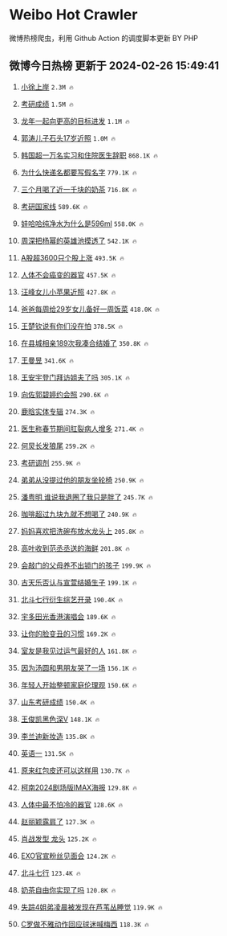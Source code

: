 # Weibo Hot Crawler 



微博热榜爬虫，利用 Github Action 的调度脚本更新 BY PHP 


## 微博今日热榜 更新于 2024-02-26 15:49:41 
1. [小徐上岸](https://s.weibo.com/weibo?q=%E5%B0%8F%E5%BE%90%E4%B8%8A%E5%B2%B8&t=31&band_rank=1&Refer=top) `2.3M 🔥` 

1. [考研成绩](https://s.weibo.com/weibo?q=%E8%80%83%E7%A0%94%E6%88%90%E7%BB%A9&t=31&band_rank=2&Refer=top) `1.5M 🔥` 

1. [龙年一起向更高的目标进发](https://s.weibo.com/weibo?q=%23%E9%BE%99%E5%B9%B4%E4%B8%80%E8%B5%B7%E5%90%91%E6%9B%B4%E9%AB%98%E7%9A%84%E7%9B%AE%E6%A0%87%E8%BF%9B%E5%8F%91%23&t=31&band_rank=3&Refer=top) `1.1M 🔥` 

1. [郭涛儿子石头17岁近照](https://s.weibo.com/weibo?q=%23%E9%83%AD%E6%B6%9B%E5%84%BF%E5%AD%90%E7%9F%B3%E5%A4%B417%E5%B2%81%E8%BF%91%E7%85%A7%23&t=31&band_rank=4&Refer=top) `1.0M 🔥` 

1. [韩国超一万名实习和住院医生辞职](https://s.weibo.com/weibo?q=%23%E9%9F%A9%E5%9B%BD%E8%B6%85%E4%B8%80%E4%B8%87%E5%90%8D%E5%AE%9E%E4%B9%A0%E5%92%8C%E4%BD%8F%E9%99%A2%E5%8C%BB%E7%94%9F%E8%BE%9E%E8%81%8C%23&t=31&band_rank=5&Refer=top) `868.1K 🔥` 

1. [为什么快递名都要写假名字](https://s.weibo.com/weibo?q=%23%E4%B8%BA%E4%BB%80%E4%B9%88%E5%BF%AB%E9%80%92%E5%90%8D%E9%83%BD%E8%A6%81%E5%86%99%E5%81%87%E5%90%8D%E5%AD%97%23&t=31&band_rank=6&Refer=top) `779.1K 🔥` 

1. [三个月喝了近一千块的奶茶](https://s.weibo.com/weibo?q=%23%E4%B8%89%E4%B8%AA%E6%9C%88%E5%96%9D%E4%BA%86%E8%BF%91%E4%B8%80%E5%8D%83%E5%9D%97%E7%9A%84%E5%A5%B6%E8%8C%B6%23&t=31&band_rank=7&Refer=top) `716.8K 🔥` 

1. [考研国家线](https://s.weibo.com/weibo?q=%E8%80%83%E7%A0%94%E5%9B%BD%E5%AE%B6%E7%BA%BF&t=31&band_rank=8&Refer=top) `589.6K 🔥` 

1. [娃哈哈纯净水为什么是596ml](https://s.weibo.com/weibo?q=%23%E5%A8%83%E5%93%88%E5%93%88%E7%BA%AF%E5%87%80%E6%B0%B4%E4%B8%BA%E4%BB%80%E4%B9%88%E6%98%AF596ml%23&t=31&band_rank=9&Refer=top) `558.0K 🔥` 

1. [周深把杨幂的英雄池摸透了](https://s.weibo.com/weibo?q=%23%E5%91%A8%E6%B7%B1%E6%8A%8A%E6%9D%A8%E5%B9%82%E7%9A%84%E8%8B%B1%E9%9B%84%E6%B1%A0%E6%91%B8%E9%80%8F%E4%BA%86%23&t=31&band_rank=10&Refer=top) `542.1K 🔥` 

1. [A股超3600只个股上涨](https://s.weibo.com/weibo?q=%23A%E8%82%A1%E8%B6%853600%E5%8F%AA%E4%B8%AA%E8%82%A1%E4%B8%8A%E6%B6%A8%23&t=31&band_rank=11&Refer=top) `493.5K 🔥` 

1. [人体不会癌变的器官](https://s.weibo.com/weibo?q=%23%E4%BA%BA%E4%BD%93%E4%B8%8D%E4%BC%9A%E7%99%8C%E5%8F%98%E7%9A%84%E5%99%A8%E5%AE%98%23&t=31&band_rank=12&Refer=top) `457.5K 🔥` 

1. [汪峰女儿小苹果近照](https://s.weibo.com/weibo?q=%23%E6%B1%AA%E5%B3%B0%E5%A5%B3%E5%84%BF%E5%B0%8F%E8%8B%B9%E6%9E%9C%E8%BF%91%E7%85%A7%23&t=31&band_rank=13&Refer=top) `427.8K 🔥` 

1. [爸爸每周给29岁女儿备好一周饭菜](https://s.weibo.com/weibo?q=%23%E7%88%B8%E7%88%B8%E6%AF%8F%E5%91%A8%E7%BB%9929%E5%B2%81%E5%A5%B3%E5%84%BF%E5%A4%87%E5%A5%BD%E4%B8%80%E5%91%A8%E9%A5%AD%E8%8F%9C%23&t=31&band_rank=14&Refer=top) `418.0K 🔥` 

1. [王楚钦说有你们没在怕](https://s.weibo.com/weibo?q=%23%E7%8E%8B%E6%A5%9A%E9%92%A6%E8%AF%B4%E6%9C%89%E4%BD%A0%E4%BB%AC%E6%B2%A1%E5%9C%A8%E6%80%95%23&t=31&band_rank=15&Refer=top) `378.5K 🔥` 

1. [在县城相亲189次我凑合结婚了](https://s.weibo.com/weibo?q=%23%E5%9C%A8%E5%8E%BF%E5%9F%8E%E7%9B%B8%E4%BA%B2189%E6%AC%A1%E6%88%91%E5%87%91%E5%90%88%E7%BB%93%E5%A9%9A%E4%BA%86%23&t=31&band_rank=16&Refer=top) `350.8K 🔥` 

1. [王曼昱](https://s.weibo.com/weibo?q=%E7%8E%8B%E6%9B%BC%E6%98%B1&t=31&band_rank=17&Refer=top) `341.6K 🔥` 

1. [王安宇登门拜访姐夫了吗](https://s.weibo.com/weibo?q=%E7%8E%8B%E5%AE%89%E5%AE%87%E7%99%BB%E9%97%A8%E6%8B%9C%E8%AE%BF%E5%A7%90%E5%A4%AB%E4%BA%86%E5%90%97&t=31&band_rank=18&Refer=top) `305.1K 🔥` 

1. [向佐郭碧婷约会照](https://s.weibo.com/weibo?q=%23%E5%90%91%E4%BD%90%E9%83%AD%E7%A2%A7%E5%A9%B7%E7%BA%A6%E4%BC%9A%E7%85%A7%23&t=31&band_rank=19&Refer=top) `290.6K 🔥` 

1. [鹿晗实体专辑](https://s.weibo.com/weibo?q=%E9%B9%BF%E6%99%97%E5%AE%9E%E4%BD%93%E4%B8%93%E8%BE%91&t=31&band_rank=20&Refer=top) `274.3K 🔥` 

1. [医生称春节期间肛裂病人增多](https://s.weibo.com/weibo?q=%23%E5%8C%BB%E7%94%9F%E7%A7%B0%E6%98%A5%E8%8A%82%E6%9C%9F%E9%97%B4%E8%82%9B%E8%A3%82%E7%97%85%E4%BA%BA%E5%A2%9E%E5%A4%9A%23&t=31&band_rank=21&Refer=top) `271.4K 🔥` 

1. [何炅长发狼尾](https://s.weibo.com/weibo?q=%23%E4%BD%95%E7%82%85%E9%95%BF%E5%8F%91%E7%8B%BC%E5%B0%BE%23&t=31&band_rank=22&Refer=top) `259.2K 🔥` 

1. [考研调剂](https://s.weibo.com/weibo?q=%E8%80%83%E7%A0%94%E8%B0%83%E5%89%82&t=31&band_rank=23&Refer=top) `255.9K 🔥` 

1. [弟弟从没提过他的朋友坐轮椅](https://s.weibo.com/weibo?q=%E5%BC%9F%E5%BC%9F%E4%BB%8E%E6%B2%A1%E6%8F%90%E8%BF%87%E4%BB%96%E7%9A%84%E6%9C%8B%E5%8F%8B%E5%9D%90%E8%BD%AE%E6%A4%85&t=31&band_rank=24&Refer=top) `250.9K 🔥` 

1. [潘粤明 谁说我退圈了我只是胖了](https://s.weibo.com/weibo?q=%E6%BD%98%E7%B2%A4%E6%98%8E%20%E8%B0%81%E8%AF%B4%E6%88%91%E9%80%80%E5%9C%88%E4%BA%86%E6%88%91%E5%8F%AA%E6%98%AF%E8%83%96%E4%BA%86&t=31&band_rank=25&Refer=top) `245.7K 🔥` 

1. [咖啡超过九块九就不想喝了](https://s.weibo.com/weibo?q=%23%E5%92%96%E5%95%A1%E8%B6%85%E8%BF%87%E4%B9%9D%E5%9D%97%E4%B9%9D%E5%B0%B1%E4%B8%8D%E6%83%B3%E5%96%9D%E4%BA%86%23&t=31&band_rank=26&Refer=top) `240.9K 🔥` 

1. [妈妈喜欢把洗碗布放水龙头上](https://s.weibo.com/weibo?q=%E5%A6%88%E5%A6%88%E5%96%9C%E6%AC%A2%E6%8A%8A%E6%B4%97%E7%A2%97%E5%B8%83%E6%94%BE%E6%B0%B4%E9%BE%99%E5%A4%B4%E4%B8%8A&t=31&band_rank=27&Refer=top) `205.8K 🔥` 

1. [高叶收到范丞丞送的海鲜](https://s.weibo.com/weibo?q=%23%E9%AB%98%E5%8F%B6%E6%94%B6%E5%88%B0%E8%8C%83%E4%B8%9E%E4%B8%9E%E9%80%81%E7%9A%84%E6%B5%B7%E9%B2%9C%23&t=31&band_rank=28&Refer=top) `201.8K 🔥` 

1. [会敲门的父母养不出锁门的孩子](https://s.weibo.com/weibo?q=%23%E4%BC%9A%E6%95%B2%E9%97%A8%E7%9A%84%E7%88%B6%E6%AF%8D%E5%85%BB%E4%B8%8D%E5%87%BA%E9%94%81%E9%97%A8%E7%9A%84%E5%AD%A9%E5%AD%90%23&t=31&band_rank=29&Refer=top) `199.9K 🔥` 

1. [古天乐否认与宣萱结婚生子](https://s.weibo.com/weibo?q=%23%E5%8F%A4%E5%A4%A9%E4%B9%90%E5%90%A6%E8%AE%A4%E4%B8%8E%E5%AE%A3%E8%90%B1%E7%BB%93%E5%A9%9A%E7%94%9F%E5%AD%90%23&t=31&band_rank=30&Refer=top) `199.1K 🔥` 

1. [北斗七行衍生综艺开录](https://s.weibo.com/weibo?q=%23%E5%8C%97%E6%96%97%E4%B8%83%E8%A1%8C%E8%A1%8D%E7%94%9F%E7%BB%BC%E8%89%BA%E5%BC%80%E5%BD%95%23&t=31&band_rank=31&Refer=top) `190.4K 🔥` 

1. [宇多田光香港演唱会](https://s.weibo.com/weibo?q=%E5%AE%87%E5%A4%9A%E7%94%B0%E5%85%89%E9%A6%99%E6%B8%AF%E6%BC%94%E5%94%B1%E4%BC%9A&t=31&band_rank=32&Refer=top) `189.6K 🔥` 

1. [让你的脸变丑的习惯](https://s.weibo.com/weibo?q=%E8%AE%A9%E4%BD%A0%E7%9A%84%E8%84%B8%E5%8F%98%E4%B8%91%E7%9A%84%E4%B9%A0%E6%83%AF&t=31&band_rank=33&Refer=top) `169.2K 🔥` 

1. [室友是我见过运气最好的人](https://s.weibo.com/weibo?q=%23%E5%AE%A4%E5%8F%8B%E6%98%AF%E6%88%91%E8%A7%81%E8%BF%87%E8%BF%90%E6%B0%94%E6%9C%80%E5%A5%BD%E7%9A%84%E4%BA%BA%23&t=31&band_rank=34&Refer=top) `161.8K 🔥` 

1. [因为汤圆和男朋友哭了一场](https://s.weibo.com/weibo?q=%E5%9B%A0%E4%B8%BA%E6%B1%A4%E5%9C%86%E5%92%8C%E7%94%B7%E6%9C%8B%E5%8F%8B%E5%93%AD%E4%BA%86%E4%B8%80%E5%9C%BA&t=31&band_rank=35&Refer=top) `156.1K 🔥` 

1. [年轻人开始整顿家庭伦理观](https://s.weibo.com/weibo?q=%E5%B9%B4%E8%BD%BB%E4%BA%BA%E5%BC%80%E5%A7%8B%E6%95%B4%E9%A1%BF%E5%AE%B6%E5%BA%AD%E4%BC%A6%E7%90%86%E8%A7%82&t=31&band_rank=36&Refer=top) `150.6K 🔥` 

1. [山东考研成绩](https://s.weibo.com/weibo?q=%E5%B1%B1%E4%B8%9C%E8%80%83%E7%A0%94%E6%88%90%E7%BB%A9&t=31&band_rank=37&Refer=top) `150.4K 🔥` 

1. [王俊凯黑色深V](https://s.weibo.com/weibo?q=%23%E7%8E%8B%E4%BF%8A%E5%87%AF%E9%BB%91%E8%89%B2%E6%B7%B1V%23&t=31&band_rank=38&Refer=top) `148.1K 🔥` 

1. [李兰迪新妆造](https://s.weibo.com/weibo?q=%E6%9D%8E%E5%85%B0%E8%BF%AA%E6%96%B0%E5%A6%86%E9%80%A0&t=31&band_rank=39&Refer=top) `135.8K 🔥` 

1. [英语一](https://s.weibo.com/weibo?q=%E8%8B%B1%E8%AF%AD%E4%B8%80&t=31&band_rank=40&Refer=top) `131.5K 🔥` 

1. [原来红包皮还可以这样用](https://s.weibo.com/weibo?q=%E5%8E%9F%E6%9D%A5%E7%BA%A2%E5%8C%85%E7%9A%AE%E8%BF%98%E5%8F%AF%E4%BB%A5%E8%BF%99%E6%A0%B7%E7%94%A8&t=31&band_rank=41&Refer=top) `130.7K 🔥` 

1. [柯南2024剧场版IMAX海报](https://s.weibo.com/weibo?q=%E6%9F%AF%E5%8D%972024%E5%89%A7%E5%9C%BA%E7%89%88IMAX%E6%B5%B7%E6%8A%A5&t=31&band_rank=42&Refer=top) `129.8K 🔥` 

1. [人体中最不怕冷的器官](https://s.weibo.com/weibo?q=%23%E4%BA%BA%E4%BD%93%E4%B8%AD%E6%9C%80%E4%B8%8D%E6%80%95%E5%86%B7%E7%9A%84%E5%99%A8%E5%AE%98%23&t=31&band_rank=43&Refer=top) `128.6K 🔥` 

1. [赵丽颖露肩了](https://s.weibo.com/weibo?q=%23%E8%B5%B5%E4%B8%BD%E9%A2%96%E9%9C%B2%E8%82%A9%E4%BA%86%23&t=31&band_rank=44&Refer=top) `127.3K 🔥` 

1. [肖战发型 龙头](https://s.weibo.com/weibo?q=%E8%82%96%E6%88%98%E5%8F%91%E5%9E%8B%20%E9%BE%99%E5%A4%B4&t=31&band_rank=45&Refer=top) `125.2K 🔥` 

1. [EXO官宣粉丝见面会](https://s.weibo.com/weibo?q=%23EXO%E5%AE%98%E5%AE%A3%E7%B2%89%E4%B8%9D%E8%A7%81%E9%9D%A2%E4%BC%9A%23&t=31&band_rank=46&Refer=top) `124.2K 🔥` 

1. [北斗七行](https://s.weibo.com/weibo?q=%E5%8C%97%E6%96%97%E4%B8%83%E8%A1%8C&t=31&band_rank=47&Refer=top) `123.4K 🔥` 

1. [奶茶自由你实现了吗](https://s.weibo.com/weibo?q=%23%E5%A5%B6%E8%8C%B6%E8%87%AA%E7%94%B1%E4%BD%A0%E5%AE%9E%E7%8E%B0%E4%BA%86%E5%90%97%23&t=31&band_rank=48&Refer=top) `120.8K 🔥` 

1. [失踪4姐弟凌晨被发现在芦苇丛睡觉](https://s.weibo.com/weibo?q=%23%E5%A4%B1%E8%B8%AA4%E5%A7%90%E5%BC%9F%E5%87%8C%E6%99%A8%E8%A2%AB%E5%8F%91%E7%8E%B0%E5%9C%A8%E8%8A%A6%E8%8B%87%E4%B8%9B%E7%9D%A1%E8%A7%89%23&t=31&band_rank=49&Refer=top) `119.9K 🔥` 

1. [C罗做不雅动作回应球迷喊梅西](https://s.weibo.com/weibo?q=%23C%E7%BD%97%E5%81%9A%E4%B8%8D%E9%9B%85%E5%8A%A8%E4%BD%9C%E5%9B%9E%E5%BA%94%E7%90%83%E8%BF%B7%E5%96%8A%E6%A2%85%E8%A5%BF%23&t=31&band_rank=50&Refer=top) `118.3K 🔥` 

